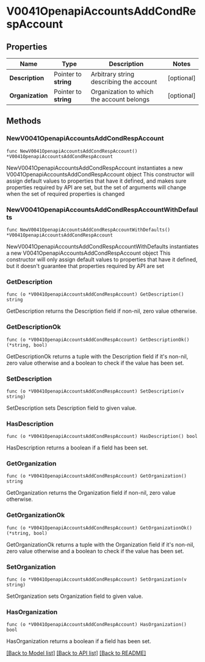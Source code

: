 # V0041OpenapiAccountsAddCondRespAccount

## Properties

Name | Type | Description | Notes
------------ | ------------- | ------------- | -------------
**Description** | Pointer to **string** | Arbitrary string describing the account | [optional] 
**Organization** | Pointer to **string** | Organization to which the account belongs | [optional] 

## Methods

### NewV0041OpenapiAccountsAddCondRespAccount

`func NewV0041OpenapiAccountsAddCondRespAccount() *V0041OpenapiAccountsAddCondRespAccount`

NewV0041OpenapiAccountsAddCondRespAccount instantiates a new V0041OpenapiAccountsAddCondRespAccount object
This constructor will assign default values to properties that have it defined,
and makes sure properties required by API are set, but the set of arguments
will change when the set of required properties is changed

### NewV0041OpenapiAccountsAddCondRespAccountWithDefaults

`func NewV0041OpenapiAccountsAddCondRespAccountWithDefaults() *V0041OpenapiAccountsAddCondRespAccount`

NewV0041OpenapiAccountsAddCondRespAccountWithDefaults instantiates a new V0041OpenapiAccountsAddCondRespAccount object
This constructor will only assign default values to properties that have it defined,
but it doesn't guarantee that properties required by API are set

### GetDescription

`func (o *V0041OpenapiAccountsAddCondRespAccount) GetDescription() string`

GetDescription returns the Description field if non-nil, zero value otherwise.

### GetDescriptionOk

`func (o *V0041OpenapiAccountsAddCondRespAccount) GetDescriptionOk() (*string, bool)`

GetDescriptionOk returns a tuple with the Description field if it's non-nil, zero value otherwise
and a boolean to check if the value has been set.

### SetDescription

`func (o *V0041OpenapiAccountsAddCondRespAccount) SetDescription(v string)`

SetDescription sets Description field to given value.

### HasDescription

`func (o *V0041OpenapiAccountsAddCondRespAccount) HasDescription() bool`

HasDescription returns a boolean if a field has been set.

### GetOrganization

`func (o *V0041OpenapiAccountsAddCondRespAccount) GetOrganization() string`

GetOrganization returns the Organization field if non-nil, zero value otherwise.

### GetOrganizationOk

`func (o *V0041OpenapiAccountsAddCondRespAccount) GetOrganizationOk() (*string, bool)`

GetOrganizationOk returns a tuple with the Organization field if it's non-nil, zero value otherwise
and a boolean to check if the value has been set.

### SetOrganization

`func (o *V0041OpenapiAccountsAddCondRespAccount) SetOrganization(v string)`

SetOrganization sets Organization field to given value.

### HasOrganization

`func (o *V0041OpenapiAccountsAddCondRespAccount) HasOrganization() bool`

HasOrganization returns a boolean if a field has been set.


[[Back to Model list]](../README.md#documentation-for-models) [[Back to API list]](../README.md#documentation-for-api-endpoints) [[Back to README]](../README.md)


